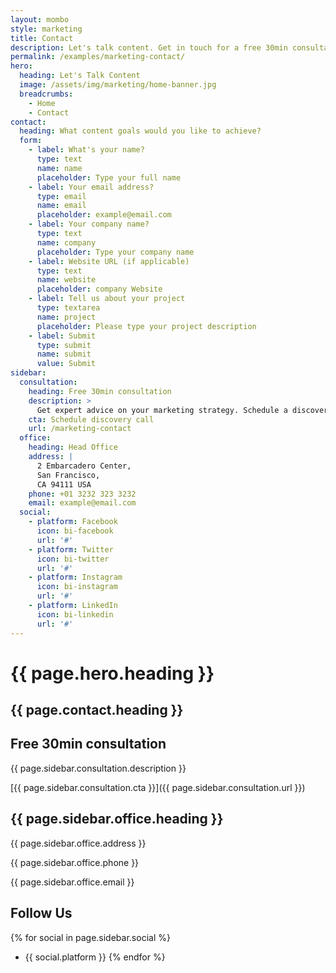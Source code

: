```yaml
---
layout: mombo
style: marketing
title: Contact
description: Let's talk content. Get in touch for a free 30min consultation or to discuss your project goals.
permalink: /examples/marketing-contact/
hero:
  heading: Let's Talk Content
  image: /assets/img/marketing/home-banner.jpg
  breadcrumbs:
    - Home
    - Contact
contact:
  heading: What content goals would you like to achieve?
  form:
    - label: What's your name?
      type: text
      name: name
      placeholder: Type your full name
    - label: Your email address?
      type: email
      name: email
      placeholder: example@email.com
    - label: Your company name?
      type: text
      name: company
      placeholder: Type your company name
    - label: Website URL (if applicable)
      type: text
      name: website
      placeholder: company Website
    - label: Tell us about your project
      type: textarea
      name: project
      placeholder: Please type your project description
    - label: Submit
      type: submit
      name: submit
      value: Submit
sidebar:
  consultation:
    heading: Free 30min consultation
    description: >
      Get expert advice on your marketing strategy. Schedule a discovery call with our team.
    cta: Schedule discovery call
    url: /marketing-contact
  office:
    heading: Head Office
    address: |
      2 Embarcadero Center,
      San Francisco,
      CA 94111 USA
    phone: +01 3232 323 3232
    email: example@email.com
  social:
    - platform: Facebook
      icon: bi-facebook
      url: '#'
    - platform: Twitter
      icon: bi-twitter
      url: '#'
    - platform: Instagram
      icon: bi-instagram
      url: '#'
    - platform: LinkedIn
      icon: bi-linkedin
      url: '#'
---
```


# {{ page.hero.heading }}

## {{ page.contact.heading }}

<!-- Contact Form Placeholder -->

## Free 30min consultation
{{ page.sidebar.consultation.description }}

[{{ page.sidebar.consultation.cta }}]({{ page.sidebar.consultation.url }})

## {{ page.sidebar.office.heading }}
{{ page.sidebar.office.address }}

{{ page.sidebar.office.phone }}

{{ page.sidebar.office.email }}

## Follow Us
{% for social in page.sidebar.social %}
- {{ social.platform }}
{% endfor %}
